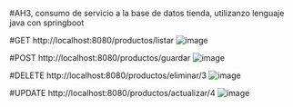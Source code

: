 #AH3, consumo de servicio a la base de datos tienda, utilizanzo lenguaje java con springboot

#GET
http://localhost:8080/productos/listar
![image](https://github.com/user-attachments/assets/1c520ef2-daea-46ce-8642-c9ce821e84f9)

#POST
http://localhost:8080/productos/guardar
![image](https://github.com/user-attachments/assets/23dfedff-2cc1-4965-aebf-5e97e8c977b5)

#DELETE
http://localhost:8080/productos/eliminar/3
![image](https://github.com/user-attachments/assets/70b5eb9d-35e1-455c-a8fd-3f2d36717f6e)

#UPDATE
http://localhost:8080/productos/actualizar/4
![image](https://github.com/user-attachments/assets/eb935975-c52e-4a38-84fd-ea9f7edbd016)



